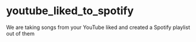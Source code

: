 # youtube_liked_to_spotify
We are taking songs from your YouTube liked and created a Spotify playlist out of them
